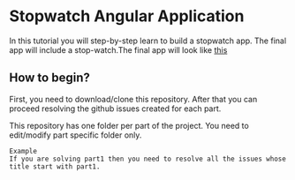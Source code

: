 # Stopwatch Angular Application

In this tutorial you will step-by-step learn to build a stopwatch app. The final app will include a stop-watch.The final app will look like [this](https://vidur149.github.io/angular/weather_stopwatch/)  

## How to begin?

First, you need to download/clone this repository. After that you can proceed resolving the github issues created for each part.  

This repository has one folder per part of the project. You need to edit/modify part specific folder only.

```
Example  
If you are solving part1 then you need to resolve all the issues whose title start with part1.
